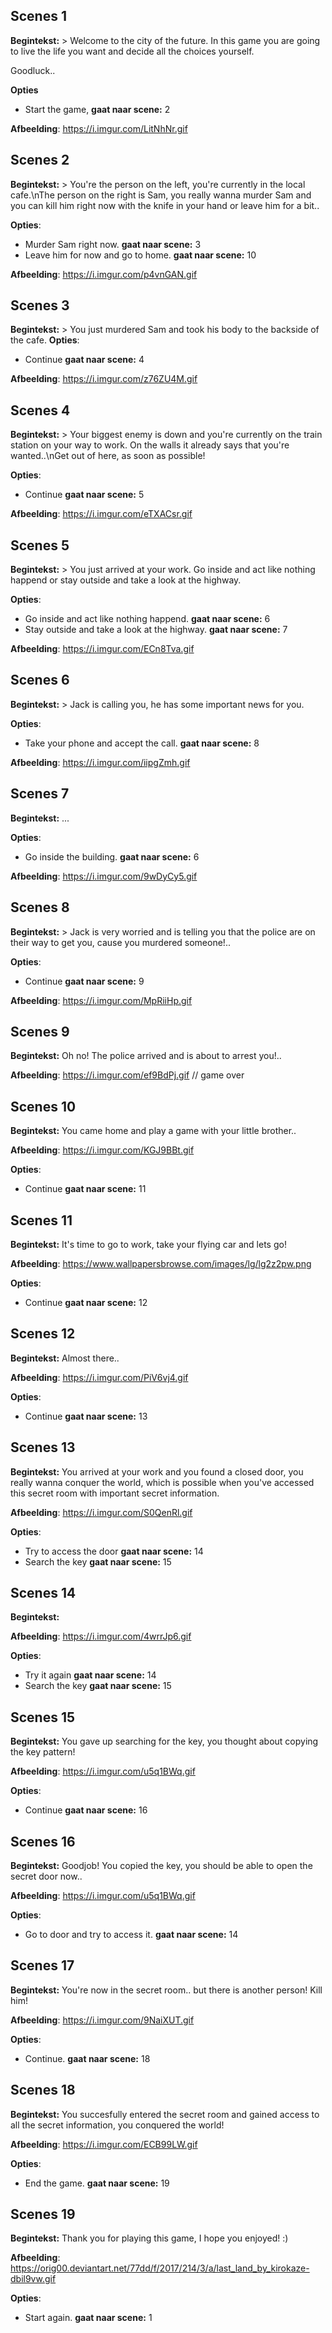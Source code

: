 ## Scenes 1
**Begintekst:** > Welcome to the city of the future. In this game you are going to live the life you want and decide all the choices yourself.

Goodluck..

**Opties**
* Start the game, **gaat naar scene:** 2
    

**Afbeelding**: https://i.imgur.com/LitNhNr.gif

## Scenes 2
**Begintekst:** > You're the person on the left, you're currently in the local cafe.\nThe person on the right is Sam, you really wanna murder Sam and you can kill him right now with the knife in your hand or leave him for a bit..

**Opties**:
* Murder Sam right now. **gaat naar scene:** 3
* Leave him for now and go to home. **gaat naar scene:** 10
    

**Afbeelding**: https://i.imgur.com/p4vnGAN.gif

## Scenes 3
**Begintekst:** > You just murdered Sam and took his body to the backside of the cafe.
**Opties**:

* Continue **gaat naar scene:** 4
    

**Afbeelding**: https://i.imgur.com/z76ZU4M.gif

## Scenes 4
**Begintekst:** > Your biggest enemy is down and you're currently on the train station on your way to work. On the walls it already says that you're wanted..\nGet out of here, as soon as possible!

**Opties**:
* Continue **gaat naar scene:** 5
    

**Afbeelding**: https://i.imgur.com/eTXACsr.gif

## Scenes 5
**Begintekst:** > You just arrived at your work. Go inside and act like nothing happend or stay outside and take a look at the highway.

**Opties**:
* Go inside and act like nothing happend. **gaat naar scene:** 6
* Stay outside and take a look at the highway. **gaat naar scene:** 7
    

**Afbeelding**: https://i.imgur.com/ECn8Tva.gif

## Scenes 6
**Begintekst:** > Jack is calling you, he has some important news for you.

**Opties**:
* Take your phone and accept the call. **gaat naar scene:** 8
    

**Afbeelding**: https://i.imgur.com/iipgZmh.gif

## Scenes 7
**Begintekst:** ...

**Opties**:
* Go inside the building. **gaat naar scene:** 6
    

**Afbeelding**: https://i.imgur.com/9wDyCy5.gif

## Scenes 8
**Begintekst:** > Jack is very worried and is telling you that the police are on their way to get you, cause you murdered someone!..

**Opties**:
* Continue **gaat naar scene:** 9
    

**Afbeelding**: https://i.imgur.com/MpRiiHp.gif

## Scenes 9
**Begintekst:** Oh no! The police arrived and is about to arrest you!..

**Afbeelding**: https://i.imgur.com/ef9BdPj.gif
    // game over

## Scenes 10
**Begintekst:** You came home and play a game with your little brother..

**Afbeelding**: https://i.imgur.com/KGJ9BBt.gif

**Opties**:
* Continue **gaat naar scene:** 11

## Scenes 11
**Begintekst:** It's time to go to work, take your flying car and lets go!

**Afbeelding**: https://www.wallpapersbrowse.com/images/lg/lg2z2pw.png

**Opties**:
* Continue **gaat naar scene:** 12

## Scenes 12
**Begintekst:** Almost there..

**Afbeelding**: https://i.imgur.com/PiV6vj4.gif

**Opties**:
* Continue **gaat naar scene:** 13

## Scenes 13
**Begintekst:** You arrived at your work and you found a closed door, you really wanna conquer the world, which is possible when you've accessed this secret room with important secret information.

**Afbeelding**: https://i.imgur.com/S0QenRl.gif

**Opties**:
* Try to access the door **gaat naar scene:** 14
* Search the key **gaat naar scene:** 15

## Scenes 14
**Begintekst:** 

**Afbeelding**: https://i.imgur.com/4wrrJp6.gif

**Opties**:
* Try it again **gaat naar scene:** 14
* Search the key **gaat naar scene:** 15

## Scenes 15
**Begintekst:** You gave up searching for the key, you thought about copying the key pattern!

**Afbeelding**: https://i.imgur.com/u5q1BWq.gif

**Opties**:
* Continue **gaat naar scene:** 16

## Scenes 16
**Begintekst:** Goodjob! You copied the key, you should be able to open the secret door now..

**Afbeelding**: https://i.imgur.com/u5q1BWq.gif

**Opties**:
* Go to door and try to access it. **gaat naar scene:** 14

## Scenes 17
**Begintekst:** You're now in the secret room.. but there is another person! Kill him!

**Afbeelding**: https://i.imgur.com/9NaiXUT.gif

**Opties**:
* Continue. **gaat naar scene:** 18

## Scenes 18
**Begintekst:** You succesfully entered the secret room and gained access to all the secret information, you conquered the world!

**Afbeelding**: https://i.imgur.com/ECB99LW.gif

**Opties**:
* End the game. **gaat naar scene:** 19

## Scenes 19
**Begintekst:** Thank you for playing this game, I hope you enjoyed! :)

**Afbeelding**: https://orig00.deviantart.net/77dd/f/2017/214/3/a/last_land_by_kirokaze-dbil9vw.gif

**Opties**:
* Start again. **gaat naar scene:** 1

